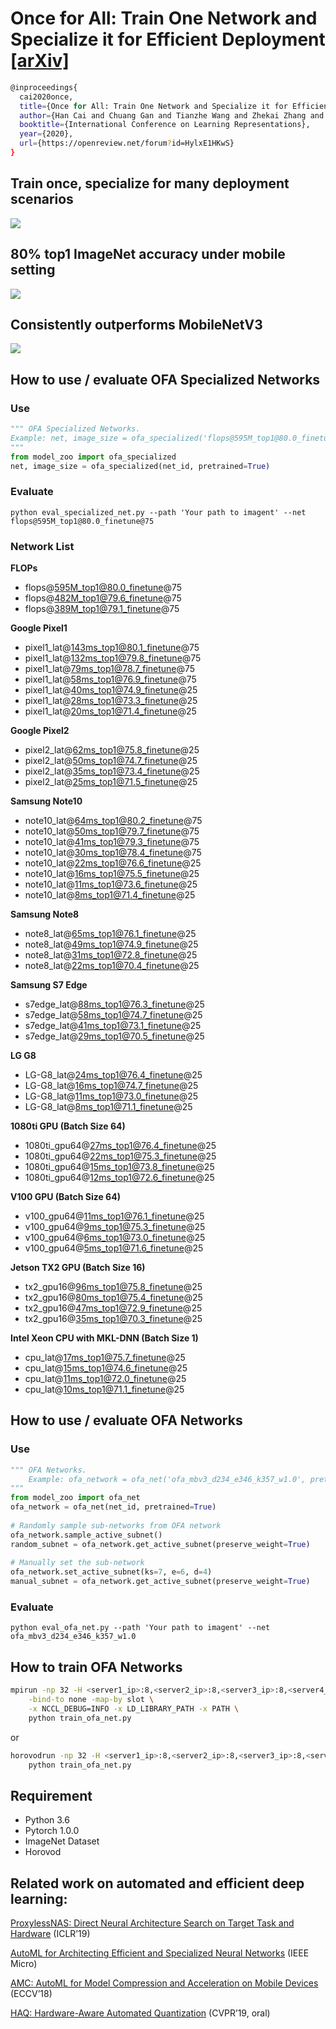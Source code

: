 # Once for All: Train One Network and Specialize it for Efficient Deployment [[arXiv]](https://arxiv.org/abs/1908.09791) 
```bash
@inproceedings{
  cai2020once,
  title={Once for All: Train One Network and Specialize it for Efficient Deployment},
  author={Han Cai and Chuang Gan and Tianzhe Wang and Zhekai Zhang and Song Han},
  booktitle={International Conference on Learning Representations},
  year={2020},
  url={https://openreview.net/forum?id=HylxE1HKwS}
}
```

## Train once, specialize for many deployment scenarios
![](https://hanlab.mit.edu/files/OnceForAll/figures/overview_new.png)

## 80% top1 ImageNet accuracy under mobile setting
![](https://hanlab.mit.edu/files/OnceForAll/figures/ImageNet_mobile_80acc.png)

## Consistently outperforms MobileNetV3
![](https://hanlab.mit.edu/files/OnceForAll/figures/many_hardwares.png)

## How to use / evaluate **OFA Specialized Networks**
### Use
```python
""" OFA Specialized Networks.
Example: net, image_size = ofa_specialized('flops@595M_top1@80.0_finetune@75', pretrained=True)
""" 
from model_zoo import ofa_specialized
net, image_size = ofa_specialized(net_id, pretrained=True)
```

### Evaluate

`python eval_specialized_net.py --path 'Your path to imagent' --net flops@595M_top1@80.0_finetune@75 `

### Network List
**FLOPs**
* flops@595M_top1@80.0_finetune@75
* flops@482M_top1@79.6_finetune@75
* flops@389M_top1@79.1_finetune@75

**Google Pixel1**
* pixel1_lat@143ms_top1@80.1_finetune@75
* pixel1_lat@132ms_top1@79.8_finetune@75
* pixel1_lat@79ms_top1@78.7_finetune@75
* pixel1_lat@58ms_top1@76.9_finetune@75
* pixel1_lat@40ms_top1@74.9_finetune@25
* pixel1_lat@28ms_top1@73.3_finetune@25
* pixel1_lat@20ms_top1@71.4_finetune@25

**Google Pixel2**
* pixel2_lat@62ms_top1@75.8_finetune@25
* pixel2_lat@50ms_top1@74.7_finetune@25
* pixel2_lat@35ms_top1@73.4_finetune@25
* pixel2_lat@25ms_top1@71.5_finetune@25

**Samsung Note10**
* note10_lat@64ms_top1@80.2_finetune@75
* note10_lat@50ms_top1@79.7_finetune@75
* note10_lat@41ms_top1@79.3_finetune@75
* note10_lat@30ms_top1@78.4_finetune@75
* note10_lat@22ms_top1@76.6_finetune@25
* note10_lat@16ms_top1@75.5_finetune@25
* note10_lat@11ms_top1@73.6_finetune@25
* note10_lat@8ms_top1@71.4_finetune@25

**Samsung Note8**
* note8_lat@65ms_top1@76.1_finetune@25
* note8_lat@49ms_top1@74.9_finetune@25
* note8_lat@31ms_top1@72.8_finetune@25
* note8_lat@22ms_top1@70.4_finetune@25

**Samsung S7 Edge**
* s7edge_lat@88ms_top1@76.3_finetune@25
* s7edge_lat@58ms_top1@74.7_finetune@25
* s7edge_lat@41ms_top1@73.1_finetune@25
* s7edge_lat@29ms_top1@70.5_finetune@25

**LG G8**
* LG-G8_lat@24ms_top1@76.4_finetune@25
* LG-G8_lat@16ms_top1@74.7_finetune@25
* LG-G8_lat@11ms_top1@73.0_finetune@25
* LG-G8_lat@8ms_top1@71.1_finetune@25

**1080ti GPU (Batch Size 64)**
* 1080ti_gpu64@27ms_top1@76.4_finetune@25
* 1080ti_gpu64@22ms_top1@75.3_finetune@25
* 1080ti_gpu64@15ms_top1@73.8_finetune@25
* 1080ti_gpu64@12ms_top1@72.6_finetune@25

**V100 GPU (Batch Size 64)**
* v100_gpu64@11ms_top1@76.1_finetune@25
* v100_gpu64@9ms_top1@75.3_finetune@25
* v100_gpu64@6ms_top1@73.0_finetune@25
* v100_gpu64@5ms_top1@71.6_finetune@25

**Jetson TX2 GPU (Batch Size 16)**
* tx2_gpu16@96ms_top1@75.8_finetune@25
* tx2_gpu16@80ms_top1@75.4_finetune@25
* tx2_gpu16@47ms_top1@72.9_finetune@25
* tx2_gpu16@35ms_top1@70.3_finetune@25

**Intel Xeon CPU with MKL-DNN (Batch Size 1)**
* cpu_lat@17ms_top1@75.7_finetune@25
* cpu_lat@15ms_top1@74.6_finetune@25
* cpu_lat@11ms_top1@72.0_finetune@25
* cpu_lat@10ms_top1@71.1_finetune@25

## How to use / evaluate **OFA Networks**
### Use
```python
""" OFA Networks.
    Example: ofa_network = ofa_net('ofa_mbv3_d234_e346_k357_w1.0', pretrained=True)
""" 
from model_zoo import ofa_net
ofa_network = ofa_net(net_id, pretrained=True)
    
# Randomly sample sub-networks from OFA network
ofa_network.sample_active_subnet()
random_subnet = ofa_network.get_active_subnet(preserve_weight=True)
    
# Manually set the sub-network
ofa_network.set_active_subnet(ks=7, e=6, d=4)
manual_subnet = ofa_network.get_active_subnet(preserve_weight=True)
```
### Evaluate

`python eval_ofa_net.py --path 'Your path to imagent' --net ofa_mbv3_d234_e346_k357_w1.0 `

## How to train **OFA Networks**
```bash
mpirun -np 32 -H <server1_ip>:8,<server2_ip>:8,<server3_ip>:8,<server4_ip>:8 \
    -bind-to none -map-by slot \
    -x NCCL_DEBUG=INFO -x LD_LIBRARY_PATH -x PATH \
    python train_ofa_net.py
```
or 
```bash
horovodrun -np 32 -H <server1_ip>:8,<server2_ip>:8,<server3_ip>:8,<server4_ip>:8 \
    python train_ofa_net.py
```

## Requirement
* Python 3.6
* Pytorch 1.0.0
* ImageNet Dataset 
* Horovod

## Related work on automated and efficient deep learning:
[ProxylessNAS: Direct Neural Architecture Search on Target Task and Hardware](https://arxiv.org/pdf/1812.00332.pdf) (ICLR’19)

[AutoML for Architecting Efficient and Specialized Neural Networks](https://ieeexplore.ieee.org/abstract/document/8897011) (IEEE Micro)

[AMC: AutoML for Model Compression and Acceleration on Mobile Devices](https://arxiv.org/pdf/1802.03494.pdf) (ECCV’18)

[HAQ: Hardware-Aware Automated Quantization](https://arxiv.org/pdf/1811.08886.pdf)  (CVPR’19, oral)
